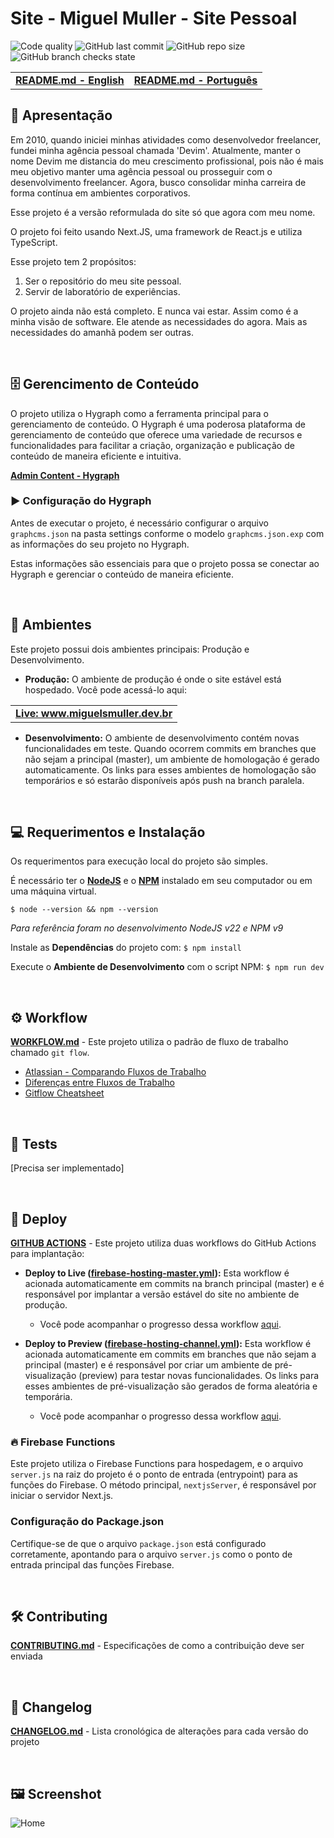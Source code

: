 # **Site - Miguel Muller - Site Pessoal**
![Code quality](https://img.shields.io/scrutinizer/quality/g/miguelsmuller/site-pessoal/master?style=flat-square)
![GitHub last commit](https://img.shields.io/github/last-commit/miguelsmuller/site-pessoal?style=flat-square)
![GitHub repo size](https://img.shields.io/github/repo-size/miguelsmuller/site-pessoal?style=flat-square)
![GitHub branch checks state](https://img.shields.io/github/checks-status/miguelsmuller/site-pessoal/master?style=flat-square)

<table>
 <tr>
  <td><a href="docs/README-en.md"><strong>README.md - English</strong></a></td>
  <td><a href="README.md"><strong>README.md - Português</strong></a></td>
 </tr>
</table>

## :pushpin: **Apresentação**

Em 2010, quando iniciei minhas atividades como desenvolvedor freelancer, fundei minha agência pessoal chamada 'Devim'. Atualmente, manter o nome Devim me distancia do meu crescimento profissional, pois não é mais meu objetivo manter uma agência pessoal ou prosseguir com o desenvolvimento freelancer. Agora, busco consolidar minha carreira de forma contínua em ambientes corporativos.

Esse projeto é a versão reformulada do site só que agora com meu nome.

O projeto foi feito usando Next.JS, uma framework de React.js e utiliza TypeScript.

Esse projeto tem 2 propósitos:
1.	Ser o repositório do meu site pessoal.
2.	Servir de laboratório de experiências.

O projeto ainda não está completo. E nunca vai estar. Assim como é a minha visão de software. Ele atende as necessidades do agora. Mais as necessidades do amanhã podem ser outras.

<br/>

## 	:file_cabinet: **Gerencimento de Conteúdo**

O projeto utiliza o Hygraph como a ferramenta principal para o gerenciamento de conteúdo. O Hygraph é uma poderosa plataforma de gerenciamento de conteúdo que oferece uma variedade de recursos e funcionalidades para facilitar a criação, organização e publicação de conteúdo de maneira eficiente e intuitiva.

**[Admin Content - Hygraph](https://app.hygraph.com/)**

### :arrow_forward: **Configuração do Hygraph**

Antes de executar o projeto, é necessário configurar o arquivo `graphcms.json` na pasta settings conforme o modelo `graphcms.json.exp` com as informações do seu projeto no Hygraph.

Estas informações são essenciais para que o projeto possa se conectar ao Hygraph e gerenciar o conteúdo de maneira eficiente.

<br/>

## 	:link: **Ambientes**

Este projeto possui dois ambientes principais: Produção e Desenvolvimento.

- **Produção:** O ambiente de produção é onde o site estável está hospedado. Você pode acessá-lo aqui:

<table>
 <tr>
  <td><a href="https://www.miguelsmuller.dev.br">
    <strong>Live: www.miguelsmuller.dev.br</strong>
  </a></td>
 </tr>
</table>

- **Desenvolvimento:** O ambiente de desenvolvimento contém novas funcionalidades em teste. Quando ocorrem commits em branches que não sejam a principal (master), um ambiente de homologação é gerado automaticamente. Os links para esses ambientes de homologação são temporários e só estarão disponíveis após push na branch paralela.

<br/>

## :computer: **Requerimentos e Instalação**
Os requerimentos para execução local do projeto são simples.

É necessário ter o **[NodeJS](https://nodejs.org/)** e o **[NPM](https://www.npmjs.com/)** instalado em seu computador ou em uma máquina virtual.

`$ node --version && npm --version`

_Para referência foram no desenvolvimento NodeJS v22 e NPM v9_

Instale as **Dependências** do projeto com:
`$ npm install`

Execute o **Ambiente de Desenvolvimento** com o script NPM:
`$ npm run dev`

<br/>

## :gear: **Workflow**
**[WORKFLOW.md](./docs/WORKFLOW.md)** - Este projeto utiliza o padrão de fluxo de trabalho chamado `git flow`.

- [Atlassian - Comparando Fluxos de Trabalho](https://www.atlassian.com/br/git/tutorials/comparing-workflows/gitflow-workflow)
- [Diferenças entre Fluxos de Trabalho](https://www.zup.com.br/blog/git-workflow)
- [Gitflow Cheatsheet](https://danielkummer.github.io/git-flow-cheatsheet/index.pt_BR.html)

<br/>

## :1st_place_medal: **Tests**
[Precisa ser implementado]

<br/>

## :rocket: **Deploy**
**[GITHUB ACTIONS](https://github.com/miguelsmuller/site-miguelsmuller/actions)** - Este projeto utiliza duas workflows do GitHub Actions para implantação:

- **Deploy to Live ([firebase-hosting-master.yml](./.github/workflows/firebase-hosting-master.yml)):** Esta workflow é acionada automaticamente em commits na branch principal (master) e é responsável por implantar a versão estável do site no ambiente de produção.
  - Você pode acompanhar o progresso dessa workflow [aqui](https://github.com/miguelsmuller/site-miguelsmuller/actions/workflows/firebase-hosting-master.yml).

- **Deploy to Preview ([firebase-hosting-channel.yml](./.github/workflows/firebase-hosting-channel.yml)):** Esta workflow é acionada automaticamente em commits em branches que não sejam a principal (master) e é responsável por criar um ambiente de pré-visualização (preview) para testar novas funcionalidades. Os links para esses ambientes de pré-visualização são gerados de forma aleatória e temporária.
  - Você pode acompanhar o progresso dessa workflow [aqui](https://github.com/miguelsmuller/site-miguelsmuller/actions/workflows/firebase-hosting-channel.yml).


### :fire: **Firebase Functions**

Este projeto utiliza o Firebase Functions para hospedagem, e o arquivo `server.js` na raiz do projeto é o ponto de entrada (entrypoint) para as funções do Firebase. O método principal, `nextjsServer`, é responsável por iniciar o servidor Next.js.

### Configuração do Package.json

Certifique-se de que o arquivo `package.json` está configurado corretamente, apontando para o arquivo `server.js` como o ponto de entrada principal das funções Firebase.

<br/>

## :hammer_and_wrench: **Contributing**
**[CONTRIBUTING.md](./docs/CONTRIBUTING.md)** - Especificações de como a contribuição deve ser enviada

<br/>

## :memo: **Changelog**
**[CHANGELOG.md](./docs/CHANGELOG.md)** - Lista cronológica de alterações para cada versão do projeto

<br>

## :framed_picture: **Screenshot**
![Home](./docs/screenshot.jpeg)
